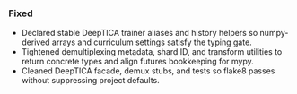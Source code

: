 ﻿### Fixed
- Declared stable DeepTICA trainer aliases and history helpers so numpy-derived arrays and curriculum settings satisfy the typing gate.
- Tightened demultiplexing metadata, shard ID, and transform utilities to return concrete types and align futures bookkeeping for mypy.
- Cleaned DeepTICA facade, demux stubs, and tests so flake8 passes without suppressing project defaults.
